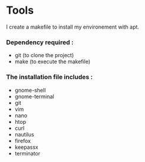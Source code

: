 # Tools
I create a makefile to install my environement with apt.

### Dependency required :

- git (to clone the project)
- make (to execute the makefile)

### The installation file includes :

- gnome-shell
- gnome-terminal
- git
- vim
- nano
- htop
- curl
- nautilus
- firefox
- keepassx
- terminator
